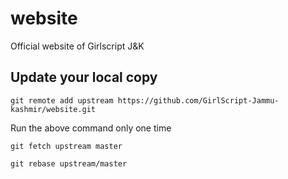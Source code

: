 # website
Official website of Girlscript J&amp;K

## Update your local copy
```
git remote add upstream https://github.com/GirlScript-Jammu-kashmir/website.git
```

Run the above command only one time

```
git fetch upstream master
```
```
git rebase upstream/master
```
